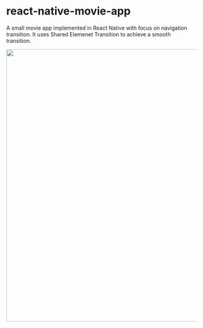 # react-native-movie-app

A small movie app implemented in React Native with focus on navigation transition. It uses Shared Elemenet Transition to achieve a smooth transition.

<img src="https://user-images.githubusercontent.com/37213839/154861991-716b2113-2e3c-4118-82e2-f51b57a90b8a.jpg" width="1080" height="720"/>
